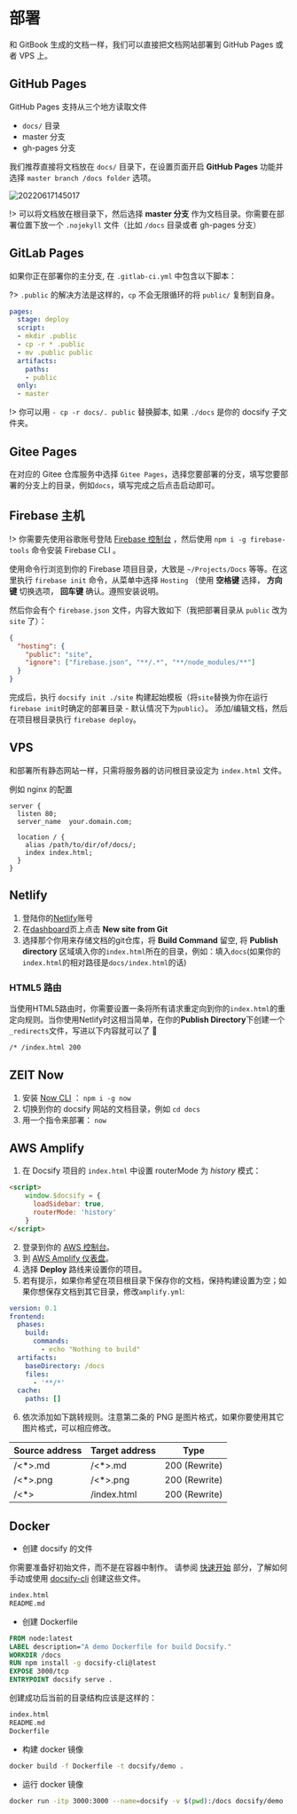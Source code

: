 # 部署

和 GitBook 生成的文档一样，我们可以直接把文档网站部署到 GitHub Pages 或者 VPS 上。

## GitHub Pages

GitHub Pages 支持从三个地方读取文件

- `docs/` 目录
- master 分支
- gh-pages 分支

我们推荐直接将文档放在 `docs/` 目录下，在设置页面开启 **GitHub Pages** 功能并选择 `master branch /docs folder` 选项。

![20220617145017](https://cdn.gxmnzl.xyz//img/20220617145017.png)

!> 可以将文档放在根目录下，然后选择 **master 分支** 作为文档目录。你需要在部署位置下放一个 `.nojekyll` 文件（比如 `/docs` 目录或者 gh-pages 分支）

## GitLab Pages

如果你正在部署你的主分支, 在 `.gitlab-ci.yml` 中包含以下脚本：

?> `.public` 的解决方法是这样的，`cp` 不会无限循环的将 `public/` 复制到自身。

```YAML
pages:
  stage: deploy
  script:
  - mkdir .public
  - cp -r * .public
  - mv .public public
  artifacts:
    paths:
    - public
  only:
  - master
```

!> 你可以用 `- cp -r docs/. public` 替换脚本, 如果 `./docs` 是你的 docsify 子文件夹。

## Gitee Pages

在对应的 Gitee 仓库服务中选择 `Gitee Pages`，选择您要部署的分支，填写您要部署的分支上的目录，例如`docs`，填写完成之后点击启动即可。

## Firebase 主机

!> 你需要先使用谷歌账号登陆 [Firebase 控制台](https://console.firebase.google.com) ，然后使用 `npm i -g firebase-tools` 命令安装 Firebase CLI 。

使用命令行浏览到你的 Firebase 项目目录，大致是 `~/Projects/Docs` 等等。在这里执行 `firebase init` 命令，从菜单中选择 `Hosting` （使用 **空格键** 选择， **方向键** 切换选项， **回车键** 确认。遵照安装说明。

然后你会有个 `firebase.json` 文件，内容大致如下（我把部署目录从 `public` 改为 `site` 了）：

```json
{
  "hosting": {
    "public": "site",
    "ignore": ["firebase.json", "**/.*", "**/node_modules/**"]
  }
}
```

完成后，执行 `docsify init ./site` 构建起始模板（将`site`替换为你在运行`firebase init`时确定的部署目录 - 默认情况下为`public`）。 添加/编辑文档，然后在项目根目录执行 `firebase deploy`。

## VPS

和部署所有静态网站一样，只需将服务器的访问根目录设定为 `index.html` 文件。

例如 nginx 的配置

```nginx
server {
  listen 80;
  server_name  your.domain.com;

  location / {
    alias /path/to/dir/of/docs/;
    index index.html;
  }
}
```

## Netlify

1.  登陆你的[Netlify](https://www.netlify.com/)账号
2.  在[dashboard](https://app.netlify.com/)页上点击 **New site from Git**
3.  选择那个你用来存储文档的git仓库，将 **Build Command** 留空, 将 **Publish directory** 区域填入你的`index.html`所在的目录，例如：填入`docs`(如果你的`index.html`的相对路径是`docs/index.html`的话)

### HTML5 路由

当使用HTML5路由时，你需要设置一条将所有请求重定向到你的`index.html`的重定向规则。当你使用Netlify时这相当简单，在你的**Publish Directory**下创建一个`_redirects`文件，写进以下内容就可以了 :tada:

```sh
/* /index.html 200
```

## ZEIT Now

1. 安装 [Now CLI](https://zeit.co/download) ： `npm i -g now`
2. 切换到你的 docsify 网站的文档目录，例如 `cd docs`
3. 用一个指令来部署： `now`

## AWS Amplify

1. 在 Docsify 项目的 `index.html` 中设置 routerMode 为 *history* 模式：

```html
<script>
    window.$docsify = {
      loadSidebar: true,
      routerMode: 'history'
    }
</script>
```

2. 登录到你的 [AWS 控制台](https://aws.amazon.com)。
3. 到 [AWS Amplify 仪表盘](https://aws.amazon.com/amplify)。
4. 选择 **Deploy** 路线来设置你的项目。
5. 若有提示，如果你希望在项目根目录下保存你的文档，保持构建设置为空；如果你想保存文档到其它目录，修改`amplify.yml`:

```yml
version: 0.1
frontend:
  phases:
    build:
      commands:
        - echo "Nothing to build"
  artifacts:
    baseDirectory: /docs
    files:
      - '**/*'
  cache:
    paths: []
```

6. 依次添加如下跳转规则。注意第二条的 PNG 是图片格式，如果你要使用其它图片格式，可以相应修改。

| Source address | Target address | Type          |
|----------------|----------------|---------------|
| /<*>.md        | /<*>.md        | 200 (Rewrite) |
| /<*>.png       | /<*>.png       | 200 (Rewrite) |
| /<*>           | /index.html    | 200 (Rewrite) |

## Docker

- 创建 docsify 的文件

你需要准备好初始文件，而不是在容器中制作。
请参阅 [快速开始](https://docsify.js.org/#/zh-cn/quickstart) 部分，了解如何手动或使用 [docsify-cli](https://github.com/docsifyjs/docsify-cli) 创建这些文件。

```sh
index.html
README.md
```

- 创建 Dockerfile

```Dockerfile
FROM node:latest
LABEL description="A demo Dockerfile for build Docsify."
WORKDIR /docs
RUN npm install -g docsify-cli@latest
EXPOSE 3000/tcp
ENTRYPOINT docsify serve .
```

创建成功后当前的目录结构应该是这样的：

```sh
index.html
README.md
Dockerfile
```

- 构建 docker 镜像

```sh
docker build -f Dockerfile -t docsify/demo .
```

- 运行 docker 镜像

```sh
docker run -itp 3000:3000 --name=docsify -v $(pwd):/docs docsify/demo
```
